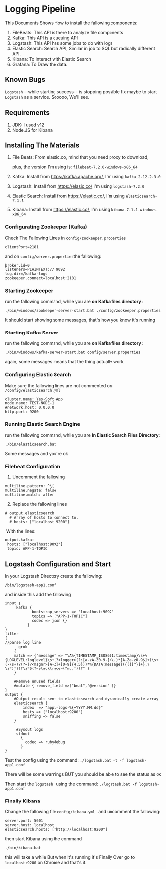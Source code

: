 # Logging Pipeline 

This Documents Shows How to install the fallowing components:

1. FileBeats: This API is there to analyze file components
2. Kafka: This API is a queuing API
3. Logstash: This API has some jobs to do with logs 
4. Elastic Search: Search API, Similar in job to SQL but radically different API.
5. Kibana: To Interact with Elastic Search 
6. Grafana: To Draw the data.

## Known Bugs

`Logstash` --while starting success-- is stopping possible fix maybe to start `Logstash` as a service. Sooooo, We'll see.

## Requirements

1. JDK: I used v12
2. Node.JS for Kibana



## Installing The Materials

1. File Beats: From elastic.co, mind that you need proxy to download,

   plus, the version I'm using is: `filebeat-7.2.0-windows-x86_64`

2. Kafka: Install from <https://kafka.apache.org/>, I'm using `kafka_2.12-2.3.0`

3. Logstash: Install from <https://elasic.co/>  I'm using `logstash-7.2.0`

4. Elastic Search: Install from <https://elastic.co/>, I'm using `elasticsearch-7.1.1`

5. Kibana: Install from <https://elastic.co/>, I'm using `kibana-7.1.1-windows-x86_64`



### Configurating Zookeeper (Kafka)

Check The Fallowing Lines in `config/zookeeper.properties`

`clientPort=2181`

and on `config/server.properties`the fallowing:

```
broker.id=0
listeners=PLAINTEXT://:9092
log.dir=/kafka-logs
zookeeper.connect=localhost:2181
```

### Starting Zookeeper 

run the fallowing command, while you are <b>on Kafka files directory </b>:

`./bin/windows/zookeeper-server-start.bat ./config/zookeeper.properties`

It should start showing some messages, that's how you know it's running

### Starting Kafka Server

run the fallowing command, while you are <b>on Kafka files directory </b>:

`./bin/windows/kafka-server-start.bat config/server.properties`

again, some messages means that the thing actually work

### Configuring Elastic Search

Make sure the fallowing lines are not commented on `/config/elasticsearch.yml`

```
cluster.name: Yes-Soft-App
node.name: TEST-NODE-1
#network.host: 0.0.0.0
http.port: 9200
```

### Running Elastic Search Engine

run the fallowing command, while you are <b>In Elastic Search Files Directory</b>:

`./bin/elasticsearch.bat`

Some messages and you're ok

### Filebeat Configuration

1. Uncomment the fallowing 

```
multiline.pattern: ^\[
multiline.negate: false
multiline.match: after
```

2. Replace the fallowing lines

```
# output.elasticsearch:
  # Array of hosts to connect to.
  # hosts: ["localhost:9200"]
```

​	With the lines:

```
output.kafka:
 hosts: ["localhost:9092"]
 topic: APP-1-TOPIC
```



## Logstash Configuration and Start

In your Logstash Directory create the fallowing: 

`/bin/logstash-app1.conf` 

and inside this add the fallowing

```
input {
     kafka {
            bootstrap_servers => 'localhost:9092'
            topics => ["APP-1-TOPIC"]
            codec => json {}
          }
}
filter
{
//parse log line
      grok
    {
    match => {"message" => "\A%{TIMESTAMP_ISO8601:timestamp}\s+%{LOGLEVEL:loglevel}\s+(?<logger>(?:[a-zA-Z0-9-]+\.)*[A-Za-z0-9$]+)\s+(-\s+)?(?=(?<msgnr>[A-Z]+[0-9]{4,5}))*%{DATA:message}({({[^}]+},?\s*)*})?\s*$(?<stacktrace>(?m:.*))?" }
    }  
 
    #Remove unused fields
    #mutate { remove_field =>["beat","@version" ]}
}
output {
    #Output result sent to elasticsearch and dynamically create array
    elasticsearch {
        index  => "app1-logs-%{+YYYY.MM.dd}"
        hosts => ["localhost:9200"]
        sniffing => false
    }
 
     #Sysout logs
     stdout
       {
         codec => rubydebug
       }
}
```

Test the config using the command: `./logstash.bat -t -f logstash-app1.conf`

There will be some warnings BUT you should be able to see the status as `OK`

Then start the `logstash ` using the command: `./logstash.bat -f logstash-app1.conf`

### Finally Kibana

Change the fallowing file `config/kibana.yml ` and uncomment the fallowing:

```
server.port: 5601
server.host: localhost
elasticsearch.hosts: ["http://localhost:9200"]
```

then start Kibana using the command

`./bin/kibana.bat`

this will take a while But when it's running it's Finally Over go to `localhost:9200` on Chrome and that's it.
